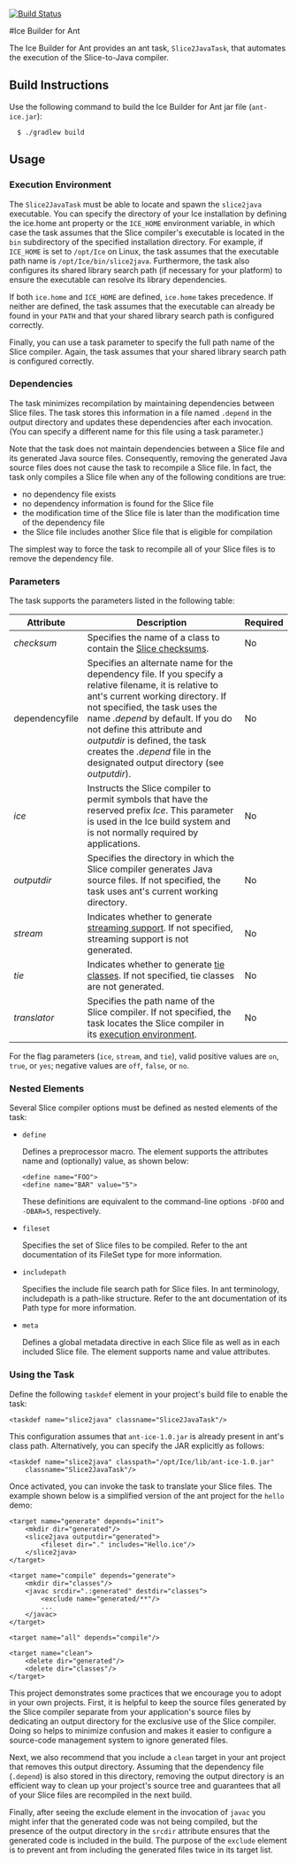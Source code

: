 [![Build Status](https://magnum.travis-ci.com/zeroc-ice/ice-builder-ant.svg?token=h2Co7ru9da15sRPx8x59&branch=master)](https://magnum.travis-ci.com/zeroc-ice/ice-builder-ant)

#Ice Builder for Ant

The Ice Builder for Ant provides an ant task, `Slice2JavaTask`, that automates the execution of the Slice-to-Java compiler.

## Build Instructions

Use the following command to build the Ice Builder for Ant jar file (`ant-ice.jar`):

```shell
  $ ./gradlew build
```
## Usage

### Execution Environment

The `Slice2JavaTask` must be able to locate and spawn the `slice2java` executable. You can specify the directory of your Ice installation by defining the ice.home ant property or the `ICE_HOME` environment variable, in which case the task assumes that the Slice compiler's executable is located in the `bin` subdirectory of the specified installation directory. For example, if `ICE_HOME` is set to `/opt/Ice` on Linux, the task assumes that the executable path name is `/opt/Ice/bin/slice2java`. Furthermore, the task also configures its shared library search path (if necessary for your platform) to ensure the executable can resolve its library dependencies.

If both `ice.home` and `ICE_HOME` are defined, `ice.home` takes precedence. If neither are defined, the task assumes that the executable can already be found in your `PATH` and that your shared library search path is configured correctly.

Finally, you can use a task parameter to specify the full path name of the Slice compiler. Again, the task assumes that your shared library search path is configured correctly.

### Dependencies

The task minimizes recompilation by maintaining dependencies between Slice files. The task stores this information in a file named `.depend` in the output directory and updates these dependencies after each invocation. (You can specify a different name for this file using a task parameter.)

Note that the task does not maintain dependencies between a Slice file and its generated Java source files. Consequently, removing the generated Java source files does not cause the task to recompile a Slice file. In fact, the task only compiles a Slice file when any of the following conditions are true:
* no dependency file exists
* no dependency information is found for the Slice file
* the modification time of the Slice file is later than the modification time of the dependency file
* the Slice file includes another Slice file that is eligible for compilation

The simplest way to force the task to recompile all of your Slice files is to remove the dependency file.

### Parameters

The task supports the parameters listed in the following table:

| Attribute | Description | Required |
| --------- | ----------- | -------- |
| _checksum_ | Specifies the name of a class to contain the [Slice checksums](https://doc.zeroc.com/display/Ice/Using+Slice+Checksums+in+Java). | No |
| dependencyfile | Specifies an alternate name for the dependency file. If you specify a relative filename, it is relative to ant's current working directory. If not specified, the task uses the name _.depend_ by default. If you do not define this attribute and _outputdir_ is defined, the task creates the _.depend_ file in the designated output directory (see _outputdir_). | No |
| _ice_ | Instructs the Slice compiler to permit symbols that have the reserved prefix _Ice_. This parameter is used in the Ice build system and is not normally required by applications. | No |
| _outputdir_ | Specifies the directory in which the Slice compiler generates Java source files. If not specified, the task uses ant's current working directory. | No |
| _stream_ | Indicates whether to generate [streaming support](https://doc.zeroc.com/display/Ice/Streaming+Interfaces). If not specified, streaming support is not generated. | No |
| _tie_ | Indicates whether to generate [tie classes](https://doc.zeroc.com/display/Ice/Tie+Classes+in+Java). If not specified, tie classes are not generated. | No |
| _translator_ | Specifies the path name of the Slice compiler. If not specified, the task locates the Slice compiler in its [execution environment](https://doc.zeroc.com/display/Ice/Slice2Java+Ant+Task#Slice2JavaAntTask-ExecutionEnvironment). | No |

For the flag parameters (`ice`, `stream`, and `tie`), valid positive values are `on`, `true`, or `yes`; negative values are `off`, `false`, or `no`.

### Nested Elements

Several Slice compiler options must be defined as nested elements of the task:
* `define`

    Defines a preprocessor macro. The element supports the attributes name and (optionally) value, as shown below:

    ```ant
    <define name="FOO">
    <define name="BAR" value="5">
    ```

    These definitions are equivalent to the command-line options `-DFOO` and `-DBAR=5`, respectively.

* `fileset`

    Specifies the set of Slice files to be compiled. Refer to the ant documentation of its FileSet type for more information.

* `includepath`

    Specifies the include file search path for Slice files. In ant terminology, includepath is a path-like structure. Refer to the ant documentation of its Path type for more information.

* `meta`

    Defines a global metadata directive in each Slice file as well as in each included Slice file. The element supports name and value attributes.

### Using the Task

Define the following `taskdef` element in your project's build file to enable the task:

```ant
<taskdef name="slice2java" classname="Slice2JavaTask"/>
```

This configuration assumes that `ant-ice-1.0.jar` is already present in ant's class path. Alternatively, you can specify the JAR explicitly as follows:

```ant
<taskdef name="slice2java" classpath="/opt/Ice/lib/ant-ice-1.0.jar"
    classname="Slice2JavaTask"/>
```

Once activated, you can invoke the task to translate your Slice files. The example shown below is a simplified version of the ant project for the `hello` demo:

```ant
<target name="generate" depends="init">
    <mkdir dir="generated"/>
    <slice2java outputdir="generated">
        <fileset dir="." includes="Hello.ice"/>
    </slice2java>
</target>

<target name="compile" depends="generate">
    <mkdir dir="classes"/>
    <javac srcdir=".:generated" destdir="classes">
        <exclude name="generated/**"/>
        ...
    </javac>
</target>

<target name="all" depends="compile"/>

<target name="clean">
    <delete dir="generated"/>
    <delete dir="classes"/>
</target>
```

This project demonstrates some practices that we encourage you to adopt in your own projects. First, it is helpful to keep the source files generated by the Slice compiler separate from your application's source files by dedicating an output directory for the exclusive use of the Slice compiler. Doing so helps to minimize confusion and makes it easier to configure a source-code management system to ignore generated files.

Next, we also recommend that you include a `clean` target in your ant project that removes this output directory. Assuming that the dependency file (`.depend`) is also stored in this directory, removing the output directory is an efficient way to clean up your project's source tree and guarantees that all of your Slice files are recompiled in the next build.

Finally, after seeing the exclude element in the invocation of `javac` you might infer that the generated code was not being compiled, but the presence of the output directory in the `srcdir` attribute ensures that the generated code is included in the build. The purpose of the `exclude` element is to prevent ant from including the generated files twice in its target list.
